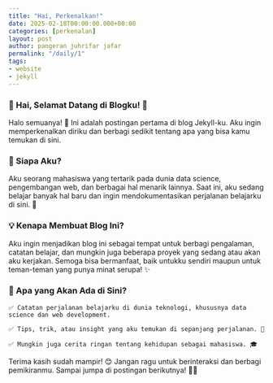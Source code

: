 ```yaml
---
title: "Hai, Perkenalkan!"
date: 2025-02-18T00:00:00.000+00:00
categories: [perkenalan]
layout: post
author: pangeran juhrifar jafar
permalink: "/daily/1"
tags:
- website
- jekyll
---
```


### 🌟 Hai, Selamat Datang di Blogku! 👋

Halo semuanya! 🎉 Ini adalah postingan pertama di blog Jekyll-ku. Aku ingin memperkenalkan diriku dan berbagi sedikit tentang apa yang bisa kamu temukan di sini.

### 🧐 Siapa Aku?

Aku seorang mahasiswa yang tertarik pada dunia data science, pengembangan web, dan berbagai hal menarik lainnya. Saat ini, aku sedang belajar banyak hal baru dan ingin mendokumentasikan perjalanan belajarku di sini. 🚀

### 💡 Kenapa Membuat Blog Ini?

Aku ingin menjadikan blog ini sebagai tempat untuk berbagi pengalaman, catatan belajar, dan mungkin juga beberapa proyek yang sedang atau akan aku kerjakan. Semoga bisa bermanfaat, baik untukku sendiri maupun untuk teman-teman yang punya minat serupa! ✨

### 📌 Apa yang Akan Ada di Sini?

    ✅ Catatan perjalanan belajarku di dunia teknologi, khususnya data science dan web development.

    ✅ Tips, trik, atau insight yang aku temukan di sepanjang perjalanan. 🎯

    ✅ Mungkin juga cerita ringan tentang kehidupan sebagai mahasiswa. 🎓

Terima kasih sudah mampir! 😊 Jangan ragu untuk berinteraksi dan berbagi pemikiranmu. Sampai jumpa di postingan berikutnya! 🚀✨

